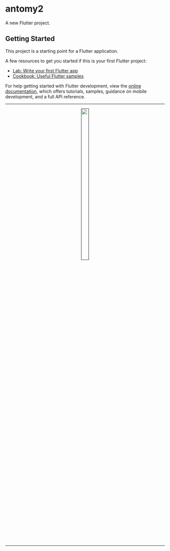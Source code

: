 # antomy2

A new Flutter project.

## Getting Started

This project is a starting point for a Flutter application.

A few resources to get you started if this is your first Flutter project:

- [Lab: Write your first Flutter app](https://docs.flutter.dev/get-started/codelab)
- [Cookbook: Useful Flutter samples](https://docs.flutter.dev/cookbook)

For help getting started with Flutter development, view the
[online documentation](https://docs.flutter.dev/), which offers tutorials,
samples, guidance on mobile development, and a full API reference.

<hr>
<p align ="center">
  <a href ="">
  <img src="https://github.com/Avesh6754/antomy2/assets/149478146/315b1d7e-3a46-413d-b3b8-ba60d859826d" width="22%" Height="35%">
  </a>
  </p>
<hr>

